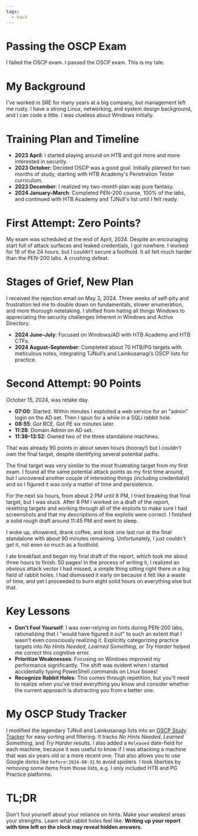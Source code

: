 ```yaml
---
tags:
  - hack
---
```


# Passing the OSCP Exam

I failed the OSCP exam. I passed the OSCP exam. This is my tale.

# My Background

I've worked in SRE for many years at a big company, but management left me rusty. I have a strong Linux, networking, and system design background, and I can code a little. I was clueless about Windows initially.

# Training Plan and Timeline

* **2023 April**: I started playing around on HTB and got more and more interested in security.
* **2023 October**: Decided OSCP was a good goal. Initially planned for two months of study, starting with HTB Academy's Penetration Tester curriculum.
* **2023 December**: I realized my two-month plan was pure fantasy.
* **2024 January–March**: Completed PEN-200 course, 100% of the labs, and continued with HTB Academy and TJNull's list until I felt ready.

# First Attempt: Zero Points?

My exam was scheduled at the end of April, 2024. Despite an encouraging start full of attack surfaces and leaked credentials, I got nowhere. I worked for 18 of the 24 hours, but I couldn’t secure a foothold. It all felt much harder than the PEN-200 labs. A crushing defeat.

# Stages of Grief, New Plan

I received the rejection email on May 3, 2024. Three weeks of self-pity and frustration led me to double down on fundamentals, slower enumeration, and more thorough notetaking. I shifted from hating all things Windows to appreciating the security challenges inherent in Windows and Active Directory.

* **2024 June–July**: Focused on Windows/AD with HTB Academy and HTB CTFs.
* **2024 August–September**: Completed about 70 HTB/PG targets with meticulous notes, integrating TJNull’s and Lainkusanagi’s OSCP lists for practice.

# Second Attempt: 90 Points

October 15, 2024, was retake day.

* **07:00**: Started. Within minutes I exploited a web service for an "admin" login on the AD set. Then I spun for a while in a SQLi rabbit hole.
* **08:55**: Got RCE. Got PE six minutes later.
* **11:28**: Domain Admin on AD set.
* **11:38–13:52**: Owned two of the three standalone machines.

That was already 90 points in about seven hours (hooray!) but I couldn’t own the final target, despite identifying several potential paths.

The final target was very similar to the most frustrating target from my first exam. I found all the same potential attack points as my first time around, but I uncovered another couple of interesting things (including credentials!) and so I figured it was only a matter of time and persistence.

For the next six hours, from about 2 PM until 8 PM, I tried breaking that final target, but I was stuck. After 8 PM I worked on a draft of the report, resetting targets and working through all of the exploits to make sure I had screenshots and that my descriptions of the exploits were correct. I finished a solid rough draft around 11:45 PM and went to sleep.

I woke up, showered, drank coffee, and took one last run at the final standalone with about 90 minutes remaining. Unfortunately, I just couldn't get it, not even so much as a foothold.

I ate breakfast and began my final draft of the report, which took me about three hours to finish. 50 pages! In the process of writing it, I realized an obvious attack vector I had missed, a simple thing sitting right there in a big field of rabbit holes. I had dismissed it early on because it felt like a waste of time, and yet I proceeded to burn eight solid hours on everything else but that.

# Key Lessons

* **Don't Fool Yourself**: I was over-relying on hints during PEN-200 labs, rationalizing that I "would have figured it out" to such an extent that I wasn't even consciously realizing it. Explicitly categorizing practice targets into *No Hints Needed*, *Learned Something*, or *Try Harder* helped me correct this cognitive error.
* **Prioritize Weaknesses**: Focusing on Windows improved my performance significantly. The shift was evident when I started accidentally typing PowerShell commands on Linux boxes!
* **Recognize Rabbit Holes**: This comes through repetition, but you'll need to realize when you've tried everything you know and consider whether the current approach is distracting you from a better one.

# My OSCP Study Tracker

I modified the legendary TJNull and Lainkusanagi lists into an [OSCP Study Tracker](https://docs.google.com/spreadsheets/d/1nzEN0G6GzneWCfs6qte6Qqv-i8cV_j6po-tFlZAOx1k/edit?usp=sharing) for easy sorting and filtering. It tracks *No Hints Needed*, *Learned Something*, and *Try Harder* results. I also added a `Released` date-field for each machine, because it was useful to know if I was attacking a machine that was six years old or a more recent one. That also allows you to use Google dorks like `before:2024-08-31` to avoid spoilers. I took liberties by removing some items from those lists, e.g. I only included HTB and PG Practice platforms.

# TL;DR

Don't fool yourself about your reliance on hints. Make your weakest areas your strengths. Learn what rabbit holes feel like. **Writing up your report with time left on the clock may reveal hidden answers**.
